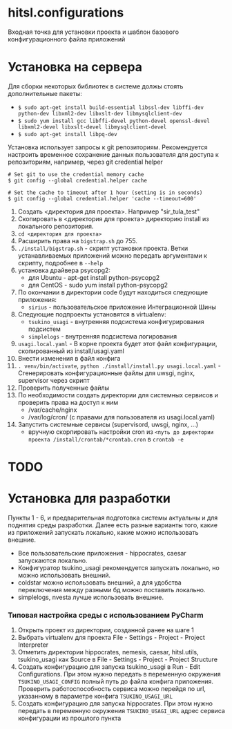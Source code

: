 hitsl.configurations
======

Входная точка для установки проекта и шаблон базового конфигурационного файла приложений

Установка на сервера
=========

Для сборки некоторых библиотек в системе должы стоять дополнительные пакеты:

  * `$ sudo apt-get install build-essential libssl-dev libffi-dev python-dev libxml2-dev libxslt-dev libmysqlclient-dev`
  * `$ sudo yum install gcc libffi-devel python-devel openssl-devel libxml2-devel libxslt-devel libmysqlclient-devel`
  * `$ sudo apt-get install libpq-dev`

Установка использует запросы к git репозиториям. Рекомендуется настроить временное сохранение данных пользователя для
доступа к репозиториям, например, через git credential helper

    # Set git to use the credential memory cache
    $ git config --global credential.helper cache

    # Set the cache to timeout after 1 hour (setting is in seconds)
    $ git config --global credential.helper 'cache --timeout=600'

1. Создать <директория для проекта>. Например "sir_tula_test"
1. Скопировать в <директория для проекта> директорию install из локального репозитория.
1. `cd <директория для проекта>`
1. Расширить права на `bigstrap.sh` до 755.
1. `./install/bigstrap.sh` - скрипт установки проекта. Ветки устанавливаемых приложений можно передать аргументами к скрипту, подробнее в `--help`
1. установка драйвера psycopg2:
    * для Ubuntu - apt-get install python-psycopg2
    * для CentOS - sudo yum install python-psycopg2
1. По окончании в директории code будут находиться следующие приложения:
    * `sirius` - пользовательское приложение Интеграционной Шины
1. Следующие подпроекты установятся в virtualenv:
    * `tsukino_usagi` - внутренняя подсистема конфигурирования подсистем
    * `simplelogs` - внутренняя подсистема логирования
1. `usagi.local.yaml` - В корне проекта будет этот файл конфигурации, скопированный из install/usagi.yaml
1. Внести изменения в файл конфига
1. `. venv/bin/activate`, `python ./install/install.py usagi.local.yaml` - Сгенерировать конфигурационные файлы для uwsgi, nginx, supervisor через скрипт
1. Проверить полученные файлы
1. По необходимости создать директории для системных сервисов и проверить права на доступ к ним
    * /var/cache/nginx
    * /var/log/cron/ (с правами для пользователя из usagi.local.yaml)
1. Запустить системные сервисы (supervisord, uwsgi, nginx, ...)
    * вручную скорпировать настройки cron из `<путь до директории проекта /install/crontab/*crontab.cron` в `crontab -e`


# TODO


Установка для разработки
=========
Пункты 1 - 6, и предварительная подготовка системы актуальны и для поднятия среды разработки.
Далее есть разные варианты того, какие из приложений запускать локально, какие можно использовать внешние.

  * Все пользовательские приложения - hippocrates, caesar запускаются локально.
  * Конфигуратор tsukino_usagi рекомендуется запускать локально, но можно использовать внешний.
  * coldstar можно использовать внешний, а для удобства переключения между разными бд можно поставить локально.
  * simplelogs, nvesta лучше использовать внешние.


### Типовая настройка среды с использованием PyCharm

1. Открыть проект из директории, созданной ранее на шаге 1
2. Выбрать virtualenv для проекта File - Settings - Project - Project Interpreter
3. Отметить директории hippocrates, nemesis, caesar, hitsl.utils, tsukino_usagi как Source в File - Settings - Project - Project Structure
4. Создать конфигурацию для запуска tsukino_usagi в Run - Edit Configurations. При этом нужно передать в переменную
окружения `TSUKINO_USAGI_CONFIG` полный путь до файла конфига приложения. Проверить работоспособность сервиса можно
перейдя по url, указанному в параметре конфига `TSUKINO_USAGI_URL`
5. Создать конфигурацию для запуска hippocrates. При этом нужно передать в переменную окружения `TSUKINO_USAGI_URL`
адрес сервиса конфигурации из прошлого пункта
